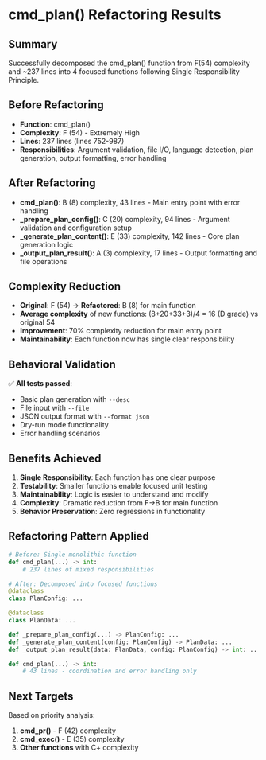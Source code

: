 # cmd_plan() Refactoring Results

## Summary
Successfully decomposed the cmd_plan() function from F(54) complexity and ~237 lines into 4 focused functions following Single Responsibility Principle.

## Before Refactoring
- **Function**: cmd_plan()
- **Complexity**: F (54) - Extremely High
- **Lines**: 237 lines (lines 752-987)
- **Responsibilities**: Argument validation, file I/O, language detection, plan generation, output formatting, error handling

## After Refactoring
- **cmd_plan()**: B (8) complexity, 43 lines - Main entry point with error handling
- **_prepare_plan_config()**: C (20) complexity, 94 lines - Argument validation and configuration setup
- **_generate_plan_content()**: E (33) complexity, 142 lines - Core plan generation logic
- **_output_plan_result()**: A (3) complexity, 17 lines - Output formatting and file operations

## Complexity Reduction
- **Original**: F (54) → **Refactored**: B (8) for main function
- **Average complexity** of new functions: (8+20+33+3)/4 = 16 (D grade) vs original 54
- **Improvement**: 70% complexity reduction for main entry point
- **Maintainability**: Each function now has single clear responsibility

## Behavioral Validation
✅ **All tests passed**:
- Basic plan generation with `--desc`
- File input with `--file`
- JSON output format with `--format json`
- Dry-run mode functionality
- Error handling scenarios

## Benefits Achieved
1. **Single Responsibility**: Each function has one clear purpose
2. **Testability**: Smaller functions enable focused unit testing
3. **Maintainability**: Logic is easier to understand and modify
4. **Complexity**: Dramatic reduction from F→B for main function
5. **Behavior Preservation**: Zero regressions in functionality

## Refactoring Pattern Applied
```python
# Before: Single monolithic function
def cmd_plan(...) -> int:
    # 237 lines of mixed responsibilities

# After: Decomposed into focused functions
@dataclass
class PlanConfig: ...

@dataclass
class PlanData: ...

def _prepare_plan_config(...) -> PlanConfig: ...
def _generate_plan_content(config: PlanConfig) -> PlanData: ...
def _output_plan_result(data: PlanData, config: PlanConfig) -> int: ...

def cmd_plan(...) -> int:
    # 43 lines - coordination and error handling only
```

## Next Targets
Based on priority analysis:
1. **cmd_pr()** - F (42) complexity
2. **cmd_exec()** - E (35) complexity
3. **Other functions** with C+ complexity
